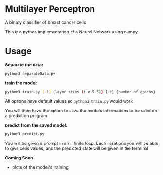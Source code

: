 Multilayer Perceptron
==========================
A binary classifier of breast cancer cells

This is a python implementation of a Neural Network using numpy

Usage
===========================

**Separate the data:**
```bash
python3 separateData.py
```

**train the model:**
```bash
python3 train.py [-l] {layer sizes (i.e 5 5)} [-e] {number of epochs} [-f] {activation function (sigmoid or tanh)} [-r] {learning rate (float usually beetween 0 and 1)} [-b] {batch size} [-s] {random seed}
```
All options have default values so `python3 train.py` would work

You will then have the option to save the models informations to be used on a prediction program

**predict from the saved model:**
```bash
python3 predict.py
```
You will be given a prompt in an infinite loop. Each iterations you will be able to give cells values, and the predicted state will be given in the terminal

**Coming Soon**
- plots of the model's training

